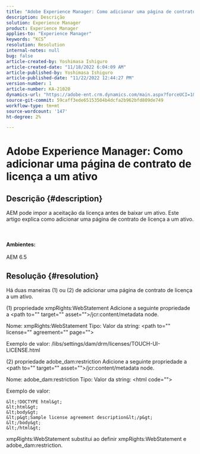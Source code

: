 ```yaml
---
title: "Adobe Experience Manager: Como adicionar uma página de contrato de licença a um ativo"
description: Descrição
solution: Experience Manager
product: Experience Manager
applies-to: "Experience Manager"
keywords: “KCS”
resolution: Resolution
internal-notes: null
bug: false
article-created-by: Yoshimasa Ishiguro
article-created-date: "11/18/2022 6:04:09 AM"
article-published-by: Yoshimasa Ishiguro
article-published-date: "11/22/2022 12:44:27 PM"
version-number: 1
article-number: KA-21020
dynamics-url: "https://adobe-ent.crm.dynamics.com/main.aspx?forceUCI=1&pagetype=entityrecord&etn=knowledgearticle&id=fd1aefcc-0667-ed11-9561-6045bd006239"
source-git-commit: 59caff3ede65153504b4dcfa2b962bfd809de749
workflow-type: tm+mt
source-wordcount: '147'
ht-degree: 2%

---
```


# Adobe Experience Manager: Como adicionar uma página de contrato de licença a um ativo

## Descrição {#description}

AEM pode impor a aceitação da licença antes de baixar um ativo. Este artigo explica como adicionar uma página de contrato de licença a um ativo.<br><br> <br><br><b>Ambientes:</b><br><br>AEM 6.5

## Resolução {#resolution}


Há duas maneiras (1) ou (2) de adicionar uma página de contrato de licença a um ativo.

(1) propriedade xmpRights:WebStatement Adicione a seguinte propriedade a &lt;path to=&quot;&quot; target=&quot;&quot; asset=&quot;&quot;>/jcr:content/metadata node.

Nome: xmpRights:WebStatement Tipo: Valor da string: &lt;path to=&quot;&quot; license=&quot;&quot; agreement=&quot;&quot; page=&quot;&quot;>

Exemplo de valor: /libs/settings/dam/drm/licenses/TOUCH-UI-LICENSE.html

(2) propriedade adobe_dam:restriction Adicione a seguinte propriedade a &lt;path to=&quot;&quot; target=&quot;&quot; asset=&quot;&quot;>/jcr:content/metadata node.

Nome: adobe_dam:restriction Tipo: Valor da string: &lt;html code=&quot;&quot;>

Exemplo de valor:






```
&lt;!DOCTYPE html&gt;
&lt;html&gt;
&lt;body&gt;
&lt;p&gt;Sample license agreement description&lt;/p&gt;
&lt;/body&gt;
&lt;/html&gt;
```




xmpRights:WebStatement substitui ao definir xmpRights:WebStatement e adobe_dam:restriction.
